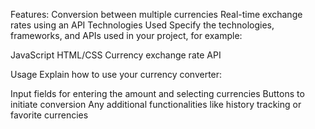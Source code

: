 Features:
Conversion between multiple currencies
Real-time exchange rates using an API
Technologies Used
Specify the technologies, frameworks, and APIs used in your project, for example:

JavaScript
HTML/CSS
Currency exchange rate API

Usage
Explain how to use your currency converter:

Input fields for entering the amount and selecting currencies
Buttons to initiate conversion
Any additional functionalities like history tracking or favorite currencies
